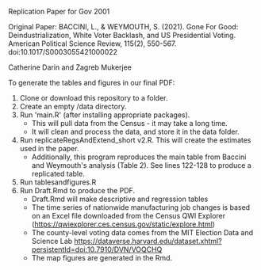 Replication Paper for Gov 2001


Original Paper: 
BACCINI, L., & WEYMOUTH, S. (2021). Gone For Good: Deindustrialization, White Voter Backlash, and US Presidential Voting. American Political Science Review, 115(2), 550-567. doi:10.1017/S0003055421000022

Catherine Darin and Zagreb Mukerjee

To generate the tables and figures in our final PDF:
1) Clone or download this repository to a folder. 
2) Create an empty /data directory. 
3) Run 'main.R' (after installing appropriate packages). 
    - This will pull data from the Census - it may take a long time. 
    - It will clean and process the data, and store it in the data folder. 
4) Run replicateRegsAndExtend_short v2.R. This will create the estimates used in the paper. 
    - Additionally, this program reproduces the main table from Baccini and Weymouth's analysis (Table 2). See lines 122-128 to produce a replicated table.
6) Run tablesandfigures.R
7) Run Draft.Rmd to produce the PDF. 
    - Draft.Rmd will make descriptive and regression tables
    - The time series of nationwide manufacturing job changes is based on an Excel file downloaded from the Census QWI Explorer (https://qwiexplorer.ces.census.gov/static/explore.html)
    - The county-level voting data comes from the MIT Election Data and Science Lab https://dataverse.harvard.edu/dataset.xhtml?persistentId=doi:10.7910/DVN/VOQCHQ
    - The map figures are generated in the Rmd.

